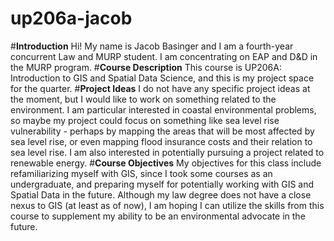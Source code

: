 # up206a-jacob
#**Introduction**
Hi!  My name is Jacob Basinger and I am a fourth-year concurrent Law and MURP student.  I am concentrating on EAP and D&D in the MURP program.
#**Course Description**
This course is UP206A: Introduction to GIS and Spatial Data Science, and this is my project space for the quarter.
#**Project Ideas**
I do not have any specific project ideas at the moment, but I would like to work on something related to the environment.  I am particular interested in coastal environmental problems, so maybe my project could focus on something like sea level rise vulnerability - perhaps by mapping the areas that will be most affected by sea level rise, or even mapping flood insurance costs and their relation to sea level rise.  I am also interested in potentially pursuing a project related to renewable energy.
#**Course Objectives**
My objectives for this class include refamiliarizing myself with GIS, since I took some courses as an undergraduate, and preparing myself for potentially working with GIS and Spatial Data in the future.  Although my law degree does not have a close nexus to GIS (at least as of now), I am hoping I can utilize the skills from this course to supplement my ability to be an environmental advocate in the future.

